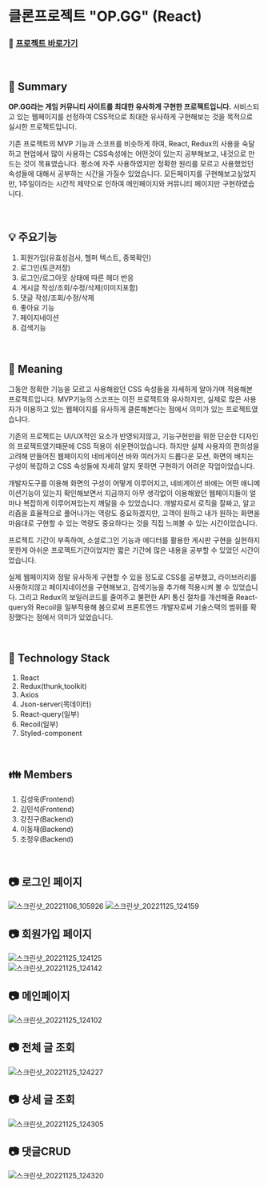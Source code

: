 # 클론프로젝트 "OP.GG" (React)
### :link: [프로젝트 바로가기](https://opggclone-1wetas09i-ksu930.vercel.app/ "프로젝트")

<br/>

## :pushpin: Summary
__OP.GG라는 게임 커뮤니티 사이트를 최대한 유사하게 구현한 프로젝트입니다.__ 서비스되고 있는 웹페이지를 선정하여 CSS적으로 최대한 유사하게 구현해보는 것을 목적으로 실시한 프로젝트입니다.

기존 프로젝트의 MVP 기능과 스코프를 비슷하게 하여, React, Redux의 사용을 숙달하고 현업에서 많이 사용하는 CSS속성에는 어떤것이 있는지 공부해보고, 내것으로 만드는 것이 목표였습니다. 평소에 자주 사용하였지만 정확한 원리를 모르고 사용했었던 속성들에 대해서 공부하는 시간을 가질수 있었습니다.
모든페이지를 구현해보고싶었지만, 1주일이라는 시간적 제약으로 인하여 메인페이지와 커뮤니티 페이지만 구현하였습니다.

<br/>

## :bulb: 주요기능
1. 회원가입(유효성검사, 헬퍼 텍스트, 중복확인)
2. 로그인(토큰저장)
3. 로그인/로그아웃 상태에 따른 헤더 반응
4. 게시글 작성/조회/수정/삭제(이미지포함)
5. 댓글 작성/조회/수정/삭제
6. 좋아요 기능
7. 페이지네이션
8. 검색기능
<br/>

## :mag_right: Meaning
그동안 정확한 기능을 모르고 사용해왔던 CSS 속성들을 자세하게 알아가며 적용해본 프로젝트입니다. MVP기능의 스코프는 이전 프로젝트와 유사하지만, 실제로 많은 사용자가 이용하고 있는 웹페이지를 유사하게 클론해본다는 점에서 의미가 있는 프로젝트였습니다.

기존의 프로젝트는 UI/UX적인 요소가 반영되지않고, 기능구현만을 위한 단순한 디자인의 프로젝트였기때문에 CSS 적용이 쉬운편이었습니다. 하지만 실제 사용자의 편의성을 고려해 만들어진 웹페이지의 네비게이션 바와 여러가지 드롭다운 모션, 화면의 배치는 구성이 복잡하고 CSS 속성들에 자세히 알지 못하면 구현하기 어려운 작업이었습니다.

개발자도구를 이용해 화면의 구성이 어떻게 이루어지고, 네비게이션 바에는 어떤 애니메이션기능이 있는지 확인해보면서 지금까지 아무 생각없이 이용해왔던 웹페이지들이 얼마나 복잡하게 이루어져있는지 깨달을 수 있었습니다. 개발자로서 로직을 잘짜고, 알고리즘을 효율적으로 풀어나가는 역량도 중요하겠지만, 고객이 원하고 내가 원하는 화면을 마음대로 구현할 수 있는 역량도 중요하다는 것을 직접 느껴볼 수 있는 시간이었습니다.

프로젝트 기간이 부족하여, 소셜로그인 기능과 에디터를 활용한 게시판 구현을 실현하지 못한게 아쉬운 프로젝트기간이었지만 짧은 기간에 많은 내용을 공부할 수 있었던 시간이었습니다.

실제 웹페이지와 정말 유사하게 구현할 수 있을 정도로 CSS를 공부했고, 라이브러리를 사용하지않고 페이지네이션을 구현해보고, 검색기능을 추가해 적용시켜 볼 수 있었습니다. 그리고 Redux의 보일러코드를 줄여주고 불편한 API 통신 절차를 개선해줄 React-query와 Recoil을 일부적용해 봄으로써 프론트엔드 개발자로써 기술스택의 범위를 확장했다는 점에서 의미가 있었습니다.

<br/>

## :hammer: Technology Stack
1. React
2. Redux(thunk,toolkit)
3. Axios
4. Json-server(목데이터)
5. React-query(일부)
6. Recoil(일부)
7. Styled-component

<br/>

## :family: Members
1. 김성욱(Frontend)
2. 김민석(Frontend)
3. 강진구(Backend)
4. 이동재(Backend)
5. 조정우(Backend)  

<br/>  
  
## :camera: 로그인 페이지  
![스크린샷_20221106_105926](https://user-images.githubusercontent.com/113274559/203824357-a870d33b-6aa5-42b0-afe5-b0fe82bbef98.png)
![스크린샷_20221125_124159](https://user-images.githubusercontent.com/113274559/203824380-7d2d0057-a390-4ebf-a656-c6983b50362b.png)  

## :camera: 회원가입 페이지  
![스크린샷_20221125_124125](https://user-images.githubusercontent.com/113274559/203825688-8152e890-bce9-4fe6-a3a7-81cb2bde04a4.png)  
![스크린샷_20221125_124142](https://user-images.githubusercontent.com/113274559/203825711-7fd6ecb8-a0d1-494c-8c16-7b54af6e0352.png)  

## :camera: 메인페이지
![스크린샷_20221125_124102](https://user-images.githubusercontent.com/113274559/203825503-7930f2ae-fe3e-4806-b563-58afad6e5cf8.png)

## :camera: 전체 글 조회  
![스크린샷_20221125_124227](https://user-images.githubusercontent.com/113274559/203825079-d139e1e6-89c4-4606-9ccb-12c143cda6ab.png)  

## :camera: 상세 글 조회  
![스크린샷_20221125_124305](https://user-images.githubusercontent.com/113274559/203825114-ad6fb0c4-187b-4f67-8f87-85cb1035bc06.png)  

## :camera: 댓글CRUD  
![스크린샷_20221125_124320](https://user-images.githubusercontent.com/113274559/203825189-e0187796-b7bc-427c-8cbe-cc3e95a8e596.png)  
  
